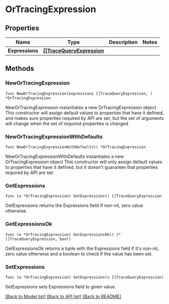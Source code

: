 # OrTracingExpression

## Properties

Name | Type | Description | Notes
------------ | ------------- | ------------- | -------------
**Expressions** | [**[]TraceQueryExpression**](TraceQueryExpression.md) |  | 

## Methods

### NewOrTracingExpression

`func NewOrTracingExpression(expressions []TraceQueryExpression, ) *OrTracingExpression`

NewOrTracingExpression instantiates a new OrTracingExpression object
This constructor will assign default values to properties that have it defined,
and makes sure properties required by API are set, but the set of arguments
will change when the set of required properties is changed

### NewOrTracingExpressionWithDefaults

`func NewOrTracingExpressionWithDefaults() *OrTracingExpression`

NewOrTracingExpressionWithDefaults instantiates a new OrTracingExpression object
This constructor will only assign default values to properties that have it defined,
but it doesn't guarantee that properties required by API are set

### GetExpressions

`func (o *OrTracingExpression) GetExpressions() []TraceQueryExpression`

GetExpressions returns the Expressions field if non-nil, zero value otherwise.

### GetExpressionsOk

`func (o *OrTracingExpression) GetExpressionsOk() (*[]TraceQueryExpression, bool)`

GetExpressionsOk returns a tuple with the Expressions field if it's non-nil, zero value otherwise
and a boolean to check if the value has been set.

### SetExpressions

`func (o *OrTracingExpression) SetExpressions(v []TraceQueryExpression)`

SetExpressions sets Expressions field to given value.



[[Back to Model list]](../README.md#documentation-for-models) [[Back to API list]](../README.md#documentation-for-api-endpoints) [[Back to README]](../README.md)


